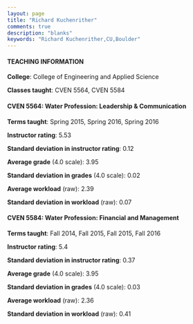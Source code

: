 ```yaml
---
layout: page
title: "Richard Kuchenrither" 
comments: true
description: "blanks"
keywords: "Richard Kuchenrither,CU,Boulder"
---
```

<head>
<script src="https://ajax.googleapis.com/ajax/libs/jquery/2.1.3/jquery.min.js"></script>
<script src="https://dl.dropboxusercontent.com/s/pc42nxpaw1ea4o9/highcharts.js?dl=0"></script>
<!-- <script src="../assets/js/highcharts.js"></script> -->
<style type="text/css">@font-face {
	font-family: "Bebas Neue";
	src: url(https://www.filehosting.org/file/details/544349/BebasNeue Regular.otf) format("opentype");
	}
	h1.Bebas { 
		font-family: "Bebas Neue", Verdana, Tahoma;
	}
</style>
</head>
	   
#### TEACHING INFORMATION

**College**: College of Engineering and Applied Science

**Classes taught**: CVEN 5564, CVEN 5584

#### CVEN 5564: Water Profession: Leadership & Communication

**Terms taught**: Spring 2015, Spring 2016, Spring 2016

**Instructor rating**: 5.53

**Standard deviation in instructor rating**: 0.12

**Average grade** (4.0 scale): 3.95

**Standard deviation in grades** (4.0 scale): 0.02

**Average workload** (raw): 2.39

**Standard deviation in workload** (raw): 0.07

#### CVEN 5584: Water Profession:  Financial and Management

**Terms taught**: Fall 2014, Fall 2015, Fall 2015, Fall 2016

**Instructor rating**: 5.4

**Standard deviation in instructor rating**: 0.37

**Average grade** (4.0 scale): 3.95

**Standard deviation in grades** (4.0 scale): 0.03

**Average workload** (raw): 2.36

**Standard deviation in workload** (raw): 0.41

